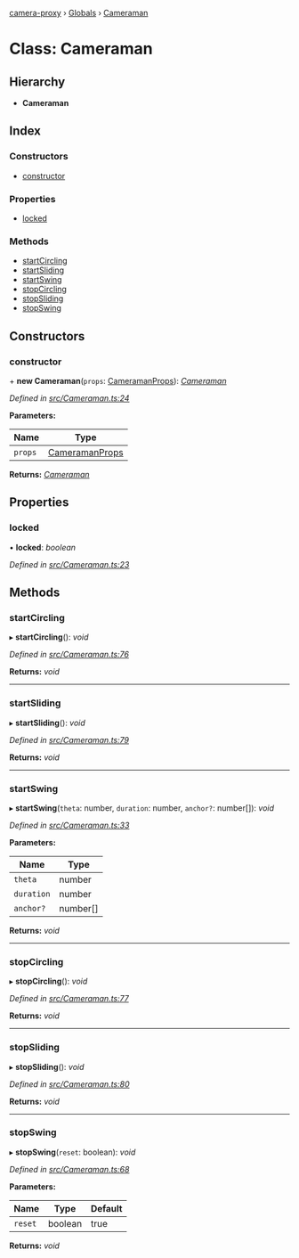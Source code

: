 [camera-proxy](../README.md) › [Globals](../globals.md) › [Cameraman](cameraman.md)

# Class: Cameraman

## Hierarchy

* **Cameraman**

## Index

### Constructors

* [constructor](cameraman.md#constructor)

### Properties

* [locked](cameraman.md#locked)

### Methods

* [startCircling](cameraman.md#startcircling)
* [startSliding](cameraman.md#startsliding)
* [startSwing](cameraman.md#startswing)
* [stopCircling](cameraman.md#stopcircling)
* [stopSliding](cameraman.md#stopsliding)
* [stopSwing](cameraman.md#stopswing)

## Constructors

###  constructor

\+ **new Cameraman**(`props`: [CameramanProps](../interfaces/cameramanprops.md)): *[Cameraman](cameraman.md)*

*Defined in [src/Cameraman.ts:24](https://github.com/alibaba/camera-proxy/blob/e1ea04e/src/Cameraman.ts#L24)*

**Parameters:**

Name | Type |
------ | ------ |
`props` | [CameramanProps](../interfaces/cameramanprops.md) |

**Returns:** *[Cameraman](cameraman.md)*

## Properties

###  locked

• **locked**: *boolean*

*Defined in [src/Cameraman.ts:23](https://github.com/alibaba/camera-proxy/blob/e1ea04e/src/Cameraman.ts#L23)*

## Methods

###  startCircling

▸ **startCircling**(): *void*

*Defined in [src/Cameraman.ts:76](https://github.com/alibaba/camera-proxy/blob/e1ea04e/src/Cameraman.ts#L76)*

**Returns:** *void*

___

###  startSliding

▸ **startSliding**(): *void*

*Defined in [src/Cameraman.ts:79](https://github.com/alibaba/camera-proxy/blob/e1ea04e/src/Cameraman.ts#L79)*

**Returns:** *void*

___

###  startSwing

▸ **startSwing**(`theta`: number, `duration`: number, `anchor?`: number[]): *void*

*Defined in [src/Cameraman.ts:33](https://github.com/alibaba/camera-proxy/blob/e1ea04e/src/Cameraman.ts#L33)*

**Parameters:**

Name | Type |
------ | ------ |
`theta` | number |
`duration` | number |
`anchor?` | number[] |

**Returns:** *void*

___

###  stopCircling

▸ **stopCircling**(): *void*

*Defined in [src/Cameraman.ts:77](https://github.com/alibaba/camera-proxy/blob/e1ea04e/src/Cameraman.ts#L77)*

**Returns:** *void*

___

###  stopSliding

▸ **stopSliding**(): *void*

*Defined in [src/Cameraman.ts:80](https://github.com/alibaba/camera-proxy/blob/e1ea04e/src/Cameraman.ts#L80)*

**Returns:** *void*

___

###  stopSwing

▸ **stopSwing**(`reset`: boolean): *void*

*Defined in [src/Cameraman.ts:68](https://github.com/alibaba/camera-proxy/blob/e1ea04e/src/Cameraman.ts#L68)*

**Parameters:**

Name | Type | Default |
------ | ------ | ------ |
`reset` | boolean | true |

**Returns:** *void*
